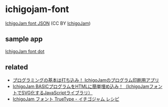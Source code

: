 # ichigojam-font

[IchigoJam font JSON](https://ichigojam.github.io/ichigojam-font/ichigojam-font.json) (CC BY [IchigoJam](https://ichigojam.net/))

## sample app

[IchigoJam font dot](https://ichigojam.github.io/ichigojam-font/)

## related

- [プログラミングの基本は打ち込み！ IchigoJamのプログラム印刷用アプリ](https://fukuno.jig.jp/1108)
- [IchigoJam BASICプログラムをHTMLに簡単埋め込み！（IchigoJamフォントでSVG化するJavaScriptライブラリ）](https://fukuno.jig.jp/1423)
- [IchigoJam フォント TrueType - イチゴジャム レシピ](https://15jamrecipe.jimdofree.com/%E3%83%84%E3%83%BC%E3%83%AB/%E3%83%95%E3%82%A9%E3%83%B3%E3%83%88-truetype/)
